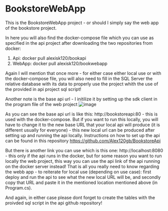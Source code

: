 # BookstoreWebApp
This is the BookstoreWebApp project - or should I simply say the web app of the bookstore project.

In here you will also find the docker-compose file which you can use as specified in the api project after downloading the two repositories from docker:
1) Api: docker pull alexisk120/bookapi
2) WebApp: docker pull alexisk120/bookwebapp

Again I will mention that once more - for either case either local use or with the docker-compose file, you will also need to fill in the SQL Server the relative database with its data to properly use the project whith the use of the provided in api project sql script!

Another note is the base api url - I initilize it by setting up the sdk client in the program file of the web project
![image](https://github.com/Alex120gb/BookstoreWebApp/assets/93439743/793a95c8-6950-49c5-8f9a-5da49b8c1902)

As you can see the base api url is like this: http://bookstoreapi:80 - this is used with the docker-compose. But if you want to run this locally, you will have to change it to the new base URL that your local api will produce (it is different usually for everyone) - this new local url can be produced after setting up and running the api locally. 
Instructions on how to set up the api can be found in this repository https://github.com/Alex120gb/BookstoreApi

But there is another link you can use which is this one: http://localhost:8080 - this only if the api runs in the docker, but for some reason you want to run locally the web project, this way you can use the api link of the api running on the docker server instead!
That is all you really need to know regarding the webb app - to reiterate for local use (depending on use case): first deploy and run the api to see what the new local URL will be, and secondly copy that URL and paste it in the mentioned location mentioned above (in Program.cs).

And again, in either case please dont forget to create the tables with the proivded sql script in the api github repository!
